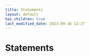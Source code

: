 ```yaml
---
title: Statements
layout: default
has_children: true
last_modified_date: 2023-09-16 12:27
---
```


# Statements